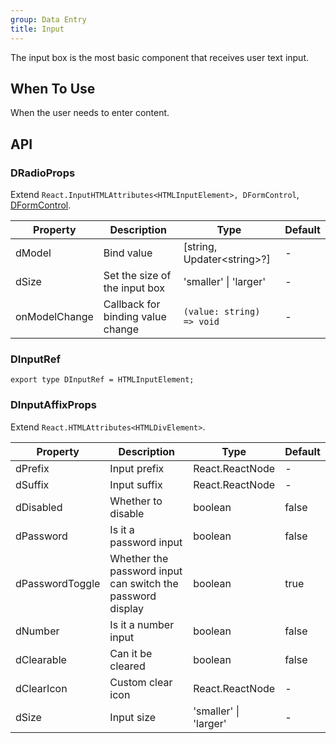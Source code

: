 ```yaml
---
group: Data Entry
title: Input
---
```


The input box is the most basic component that receives user text input.

## When To Use

When the user needs to enter content.

## API

### DRadioProps

Extend `React.InputHTMLAttributes<HTMLInputElement>, DFormControl`, [DFormControl](/components/Form#DFormControl).

<!-- prettier-ignore-start -->
| Property | Description | Type | Default | 
| --- | --- | --- | --- | 
| dModel | Bind value | [string, Updater\<string\>?] | - |
| dSize | Set the size of the input box | 'smaller' \| 'larger' | - |
| onModelChange | Callback for binding value change | `(value: string) => void` | - |
<!-- prettier-ignore-end -->

### DInputRef

```tsx
export type DInputRef = HTMLInputElement;
```

### DInputAffixProps

Extend `React.HTMLAttributes<HTMLDivElement>`.

<!-- prettier-ignore-start -->
| Property | Description | Type | Default | 
| --- | --- | --- | --- | 
| dPrefix | Input prefix | React.ReactNode | - |
| dSuffix | Input suffix | React.ReactNode | - |
| dDisabled | Whether to disable | boolean | false |
| dPassword | Is it a password input | boolean | false |
| dPasswordToggle | Whether the password input can switch the password display | boolean | true |
| dNumber | Is it a number input | boolean | false |
| dClearable | Can it be cleared | boolean | false |
| dClearIcon | Custom clear icon | React.ReactNode | - |
| dSize | Input size | 'smaller' \| 'larger' | - |
<!-- prettier-ignore-end -->

